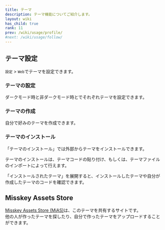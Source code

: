 ```yaml
---
title: テーマ
description: テーマ機能についてご紹介します。
layout: wiki
has_child: true
rank: 11
prev: /wiki/usage/profile/
#next: /wiki/usage/follow/
---
```

## テーマ設定
`設定` > `Web`でテーマを設定できます。

### テーマの設定
ダークモード時と非ダークモード時とでそれぞれテーマを設定できます。

### テーマの作成
自分で好みのテーマを作成できます。

### テーマのインストール
「テーマのインストール」では外部からテーマをインストールできます。

テーマのインストールは、テーマコードの貼り付け、もしくは、テーマファイルのインポートによって行えます。

「インストールされたテーマ」を展開すると、インストールしたテーマや自分が作成したテーマのコードを確認できます。

## Misskey Assets Store
[Misskey Assets Store (MiAS)](https://assets.msky.cafe/)は、このテーマを共有するサイトです。  
他の人が作ったテーマを探したり、自分で作ったテーマをアップロードすることができます。